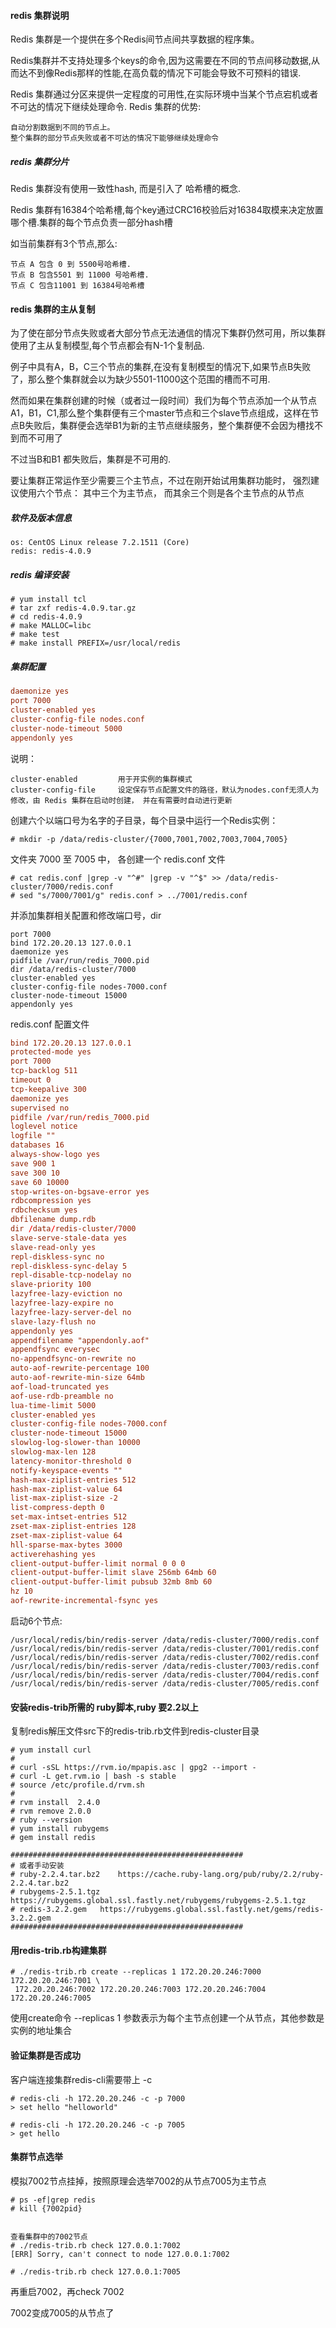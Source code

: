 #### redis 集群说明 

Redis 集群是一个提供在多个Redis间节点间共享数据的程序集。

Redis集群并不支持处理多个keys的命令,因为这需要在不同的节点间移动数据,从而达不到像Redis那样的性能,在高负载的情况下可能会导致不可预料的错误.

Redis 集群通过分区来提供一定程度的可用性,在实际环境中当某个节点宕机或者不可达的情况下继续处理命令. Redis 集群的优势:

    自动分割数据到不同的节点上。
    整个集群的部分节点失败或者不可达的情况下能够继续处理命令

##### redis 集群分片
Redis 集群没有使用一致性hash, 而是引入了 哈希槽的概念.  

Redis 集群有16384个哈希槽,每个key通过CRC16校验后对16384取模来决定放置哪个槽.集群的每个节点负责一部分hash槽 

如当前集群有3个节点,那么:

    节点 A 包含 0 到 5500号哈希槽.
    节点 B 包含5501 到 11000 号哈希槽.
    节点 C 包含11001 到 16384号哈希槽

#### redis 集群的主从复制
为了使在部分节点失败或者大部分节点无法通信的情况下集群仍然可用，所以集群使用了主从复制模型,每个节点都会有N-1个复制品. 

例子中具有A，B，C三个节点的集群,在没有复制模型的情况下,如果节点B失败了，那么整个集群就会以为缺少5501-11000这个范围的槽而不可用.

然而如果在集群创建的时候（或者过一段时间）我们为每个节点添加一个从节点A1，B1，C1,那么整个集群便有三个master节点和三个slave节点组成，这样在节点B失败后，集群便会选举B1为新的主节点继续服务，整个集群便不会因为槽找不到而不可用了

不过当B和B1 都失败后，集群是不可用的.

要让集群正常运作至少需要三个主节点，不过在刚开始试用集群功能时， 强烈建议使用六个节点： 其中三个为主节点， 而其余三个则是各个主节点的从节点

##### 软件及版本信息
    
    os: CentOS Linux release 7.2.1511 (Core)
    redis: redis-4.0.9

##### redis 编译安装 #####
``` shell 
# yum install tcl
# tar zxf redis-4.0.9.tar.gz
# cd redis-4.0.9
# make MALLOC=libc 
# make test
# make install PREFIX=/usr/local/redis
```
##### 集群配置
```conf
daemonize yes
port 7000
cluster-enabled yes
cluster-config-file nodes.conf
cluster-node-timeout 5000
appendonly yes
```
说明：

    cluster-enabled         用于开实例的集群模式
    cluster-config-file     设定保存节点配置文件的路径，默认为nodes.conf无须人为修改，由 Redis 集群在启动时创建， 并在有需要时自动进行更新


创建六个以端口号为名字的子目录，每个目录中运行一个Redis实例：
```shell
# mkdir -p /data/redis-cluster/{7000,7001,7002,7003,7004,7005}
```
文件夹 7000 至 7005 中， 各创建一个 redis.conf 文件
``` shell 
# cat redis.conf |grep -v "^#" |grep -v "^$" >> /data/redis-cluster/7000/redis.conf
# sed "s/7000/7001/g" redis.conf > ../7001/redis.conf
```
并添加集群相关配置和修改端口号，dir
```shell 
port 7000
bind 172.20.20.13 127.0.0.1
daemonize yes
pidfile /var/run/redis_7000.pid
dir /data/redis-cluster/7000
cluster-enabled yes
cluster-config-file nodes-7000.conf
cluster-node-timeout 15000
appendonly yes
```
redis.conf 配置文件
```conf
bind 172.20.20.13 127.0.0.1
protected-mode yes
port 7000
tcp-backlog 511
timeout 0
tcp-keepalive 300
daemonize yes
supervised no
pidfile /var/run/redis_7000.pid
loglevel notice
logfile ""
databases 16
always-show-logo yes
save 900 1
save 300 10
save 60 10000
stop-writes-on-bgsave-error yes
rdbcompression yes
rdbchecksum yes
dbfilename dump.rdb
dir /data/redis-cluster/7000
slave-serve-stale-data yes
slave-read-only yes
repl-diskless-sync no
repl-diskless-sync-delay 5
repl-disable-tcp-nodelay no
slave-priority 100
lazyfree-lazy-eviction no
lazyfree-lazy-expire no
lazyfree-lazy-server-del no
slave-lazy-flush no
appendonly yes
appendfilename "appendonly.aof"
appendfsync everysec
no-appendfsync-on-rewrite no
auto-aof-rewrite-percentage 100
auto-aof-rewrite-min-size 64mb
aof-load-truncated yes
aof-use-rdb-preamble no
lua-time-limit 5000
cluster-enabled yes
cluster-config-file nodes-7000.conf
cluster-node-timeout 15000
slowlog-log-slower-than 10000
slowlog-max-len 128
latency-monitor-threshold 0
notify-keyspace-events ""
hash-max-ziplist-entries 512
hash-max-ziplist-value 64
list-max-ziplist-size -2
list-compress-depth 0
set-max-intset-entries 512
zset-max-ziplist-entries 128
zset-max-ziplist-value 64
hll-sparse-max-bytes 3000
activerehashing yes
client-output-buffer-limit normal 0 0 0
client-output-buffer-limit slave 256mb 64mb 60
client-output-buffer-limit pubsub 32mb 8mb 60
hz 10
aof-rewrite-incremental-fsync yes
```

启动6个节点:
```shell 
/usr/local/redis/bin/redis-server /data/redis-cluster/7000/redis.conf
/usr/local/redis/bin/redis-server /data/redis-cluster/7001/redis.conf
/usr/local/redis/bin/redis-server /data/redis-cluster/7002/redis.conf
/usr/local/redis/bin/redis-server /data/redis-cluster/7003/redis.conf
/usr/local/redis/bin/redis-server /data/redis-cluster/7004/redis.conf
/usr/local/redis/bin/redis-server /data/redis-cluster/7005/redis.conf
```

#### 安装redis-trib所需的 ruby脚本,ruby 要2.2以上
复制redis解压文件src下的redis-trib.rb文件到redis-cluster目录
```shell 
# yum install curl 
#
# curl -sSL https://rvm.io/mpapis.asc | gpg2 --import -
# curl -L get.rvm.io | bash -s stable
# source /etc/profile.d/rvm.sh
# 
# rvm install  2.4.0
# rvm remove 2.0.0
# ruby --version
# yum install rubygems
# gem install redis

####################################################
# 或者手动安装 
# ruby-2.2.4.tar.bz2   	https://cache.ruby-lang.org/pub/ruby/2.2/ruby-2.2.4.tar.bz2
# rubygems-2.5.1.tgz	https://rubygems.global.ssl.fastly.net/rubygems/rubygems-2.5.1.tgz
# redis-3.2.2.gem	https://rubygems.global.ssl.fastly.net/gems/redis-3.2.2.gem
####################################################
```

#### 用redis-trib.rb构建集群
```shell  
# ./redis-trib.rb create --replicas 1 172.20.20.246:7000 172.20.20.246:7001 \
 172.20.20.246:7002 172.20.20.246:7003 172.20.20.246:7004 172.20.20.246:7005
```
使用create命令 --replicas 1 参数表示为每个主节点创建一个从节点，其他参数是实例的地址集合

#### 验证集群是否成功
客户端连接集群redis-cli需要带上 -c
``` shell 
# redis-cli -h 172.20.20.246 -c -p 7000
> set hello "helloworld"

# redis-cli -h 172.20.20.246 -c -p 7005
> get hello
```

#### 集群节点选举
模拟7002节点挂掉，按照原理会选举7002的从节点7005为主节点 
``` shell
# ps -ef|grep redis
# kill {7002pid}


查看集群中的7002节点
# ./redis-trib.rb check 127.0.0.1:7002
[ERR] Sorry, can't connect to node 127.0.0.1:7002

# ./redis-trib.rb check 127.0.0.1:7005
```

再重启7002，再check 7002

7002变成7005的从节点了
